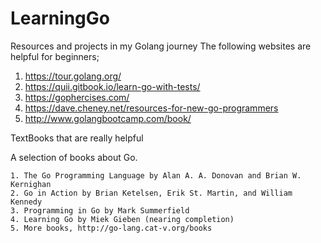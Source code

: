 # LearningGo
Resources and projects in my Golang journey
The following websites are helpful for beginners;
  1. https://tour.golang.org/
  2. https://quii.gitbook.io/learn-go-with-tests/
  3. https://gophercises.com/
  4. https://dave.cheney.net/resources-for-new-go-programmers  
  5. http://www.golangbootcamp.com/book/

TextBooks that are really helpful

A selection of books about Go.

	1. The Go Programming Language by Alan A. A. Donovan and Brian W. Kernighan
	2. Go in Action by Brian Ketelsen, Erik St. Martin, and William Kennedy
	3. Programming in Go by Mark Summerfield
	4. Learning Go by Miek Gieben (nearing completion)
	5. More books, http://go-lang.cat-v.org/books
